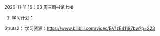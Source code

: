 2020-11-11 16：03 周三图书馆七楼
1. 学习计划：

Struts2：
学习资源：https://www.bilibili.com/video/BV1zE41197bw?p=223







